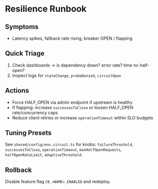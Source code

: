 # Resilience Runbook

## Symptoms
- Latency spikes, fallback rate rising, breaker OPEN / flapping

## Quick Triage
1) Check dashboards → is dependency down? error rate? time-to-half-open?
2) Inspect logs for `stateChange`, `probeDenied`, `circuitOpen`

## Actions
- Force HALF_OPEN via admin endpoint if upstream is healthy
- If flapping: increase `successesToClose` or loosen HALF_OPEN rate/concurrency caps
- Reduce client retries or increase `operationTimeout` within SLO budgets

## Tuning Presets
See `shared/config/env.circuit.ts` for knobs: `failureThreshold`, `successesToClose`,
`operationTimeout`, `maxHalfOpenRequests`, `halfOpenRateLimit`, `adaptiveThreshold`.

## Rollback
Disable feature flag `CB_<NAME>_ENABLED` and redeploy.
